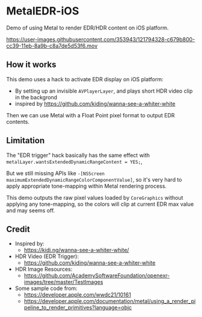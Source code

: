 # MetalEDR-iOS
Demo of using Metal to render EDR/HDR content on iOS platform.

https://user-images.githubusercontent.com/353943/121794328-c679b800-cc39-11eb-8a9b-c8a7de5d53f6.mov

## How it works

This demo uses a hack to activate EDR display on iOS platform:
  
  - By setting up an invisible `AVPlayerLayer`, and plays short HDR video clip in the backgrond
  - inspired by https://github.com/kiding/wanna-see-a-whiter-white

Then we can use Metal with a Float Point pixel format to output EDR contents.

## Limitation

The "EDR trigger" hack basically   has the same effect with `metalLayer.wantsExtendedDynamicRangeContent = YES;`, 

But we still missing APIs like `-[NSScreen maximumExtendedDynamicRangeColorComponentValue]`, so it's very hard to apply appropriate tone-mapping within Metal rendering process.

This demo outputs the raw pixel values loaded by `CoreGraphics` without applying any tone-mapping, so the colors will clip at current EDR max value and may seems off.

## Credit

- Inspired by: 
  - https://kidi.ng/wanna-see-a-whiter-white/
- HDR Video (EDR Trigger): 
  - https://github.com/kiding/wanna-see-a-whiter-white
- HDR Image Resources: 
  - https://github.com/AcademySoftwareFoundation/openexr-images/tree/master/TestImages
- Some sample code from: 
  - https://developer.apple.com/wwdc21/10161
  - https://developer.apple.com/documentation/metal/using_a_render_pipeline_to_render_primitives?language=objc
